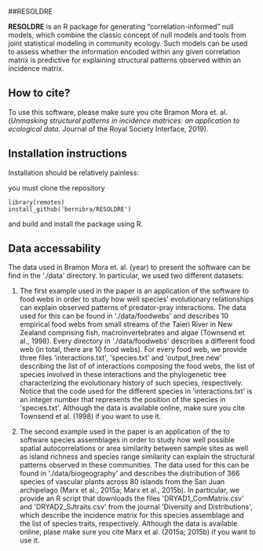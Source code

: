 ##RESOLDRE

**RESOLDRE** is an R package for generating “correlation-informed” null models, which combine the classic concept of null models and tools from joint statistical modeling in community ecology. Such models can be used to assess whether the information encoded within any given correlation matrix is predictive for explaining structural patterns observed within an incidence matrix.


## How to cite?
To use this software, please make sure you cite Bramon Mora et. al. (*Unmasking structural patterns in incidence matrices: an application to ecological data.* Journal of the Royal Society Interface, 2019).

## Installation instructions

Installation should be relatively painless:

you must clone the repository

```{r}
library(remotes)
install_github('bernibra/RESOLDRE')
```

and build and install the package using R.


## Data accessability

The data used in Bramon Mora et. al. (year) to present the software can be find in the './data' directory. In particular, we used two different datasets:

1. The first example used in the paper is an application of the software to food webs in order to study how well species' evolutionary relationships can explain observed patterns of predator-pray interactions. The data used for this can be found in './data/foodwebs' and describes 10 empirical food webs from small streams of the Taieri River in New Zealand comprising fish, macroinvertebrates and algae (Townsend et al., 1998). Every directory in './data/foodwebs' describes a different food web (in total, there are 10 food webs). For every food web, we provide three files 'interactions.txt', 'species.txt' and 'output_tree.new' describing the list of of interactions composing the food webs, the list of species involved in these interactions and the phylogenetic tree characterizing the evolutionary history of such species, respectively. Notice that the code used for the different species in 'interactions.txt' is an integer number that represents the position of the species in 'species.txt'. Although the data is available online, make sure you cite Townsend et al. (1998) if you want to use it.

1. The second example used in the paper is an application of the to software species assemblages in order to study how well possible spatial autocorrelations or area similarity between sample sites as well as island richness and species range similarity can explain the structural patterns observed in these communities. The data used for this can be found in './data/biogeography' and describes the distribution of 366 species of vascular plants across 80 islands from the San Juan archipelago (Marx et al., 2015a; Marx et al., 2015b). In particular, we provide an R script that downloads the files 'DRYAD1\_ComMatrix.csv' and 'DRYAD2\_SJtraits.csv' from the journal 'Diversity and Distributions', which describe the incidence matrix for this species assemblage and the list of species traits, respectively. Although the data is available online, plase make sure you cite Marx et al. (2015a; 2015b) if you want to use it.
